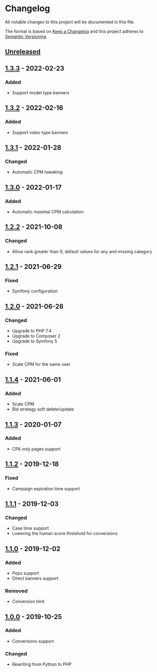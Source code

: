 # Changelog
All notable changes to this project will be documented in this file.

The format is based on [Keep a Changelog](https://keepachangelog.com/en/1.0.0/)
and this project adheres to [Semantic Versioning](https://semver.org/spec/v2.0.0.html).

## [Unreleased]

## [1.3.3] - 2022-02-23
### Added
- Support model type banners

## [1.3.2] - 2022-02-16
### Added
- Support video type banners

## [1.3.1] - 2022-01-28
### Changed
- Automatic CPM tweaking

## [1.3.0] - 2022-01-17
### Added
- Automatic maximal CPM calculation

## [1.2.2] - 2021-10-08
### Changed
- Allow rank greater than 0, default values for any and missing category

## [1.2.1] - 2021-06-29
### Fixed
- Symfony configuration

## [1.2.0] - 2021-06-28
### Changed
- Upgrade to PHP 7.4
- Upgrade to Composer 2
- Upgrade to Symfony 5
### Fixed
- Scale CPM for the same user

## [1.1.4] - 2021-06-01
### Added
- Scale CPM
- Bid strategy soft delete/update

## [1.1.3] - 2020-01-07
### Added 
- CPA only pages support

## [1.1.2] - 2019-12-18
### Fixed 
- Campaign expiration time support

## [1.1.1] - 2019-12-03
### Changed 
- Case time support
- Lowering the human score threshold for conversions

## [1.1.0] - 2019-12-02
### Added 
- Pops support
- Direct banners support
### Removed
- Conversion limit

## [1.0.0] - 2019-10-25
### Added
- Conversions support
### Changed
- Rewriting from Python to PHP


[Unreleased]: https://github.com/adshares/adpay/compare/v1.3.3...HEAD
[1.3.3]: https://github.com/adshares/adpay/compare/v1.3.2...v1.3.3
[1.3.2]: https://github.com/adshares/adpay/compare/v1.3.1...v1.3.2
[1.3.1]: https://github.com/adshares/adpay/compare/v1.3.0...v1.3.1
[1.3.0]: https://github.com/adshares/adpay/compare/v1.2.2...v1.3.0
[1.2.2]: https://github.com/adshares/adpay/compare/v1.2.1...v1.2.2
[1.2.1]: https://github.com/adshares/adpay/compare/v1.2.0...v1.2.1
[1.2.0]: https://github.com/adshares/adpay/compare/v1.1.4...v1.2.0
[1.1.4]: https://github.com/adshares/adpay/compare/v1.1.3...v1.1.4
[1.1.3]: https://github.com/adshares/adpay/compare/v1.1.2...v1.1.3
[1.1.2]: https://github.com/adshares/adpay/compare/v1.1.1...v1.1.2
[1.1.1]: https://github.com/adshares/adpay/compare/v1.1.0...v1.1.1
[1.1.0]: https://github.com/adshares/adpay/compare/v1.0.0...v1.1.0
[1.0.0]: https://github.com/adshares/adpay/compare/v0.1.0...v1.0.0
[0.1.0]: https://github.com/adshares/adpay/releases/tag/v0.1.0
